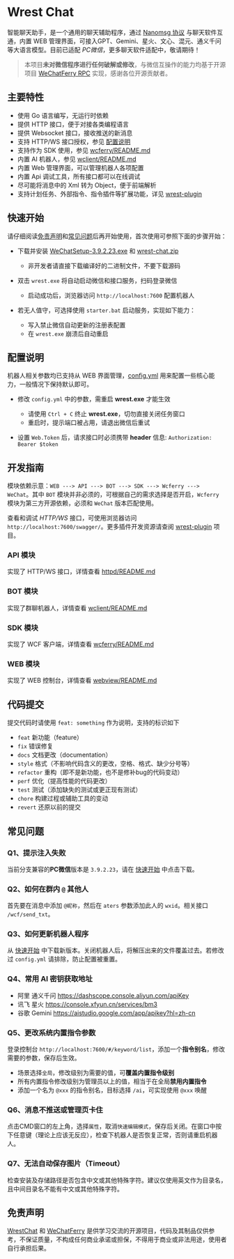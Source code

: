 # Wrest Chat

智能聊天助手，是一个通用的聊天辅助程序，通过 [Nanomsg 协议](wcferry/proto/wcferry.proto) 与聊天软件互通，内置 WEB 管理界面，可接入GPT、Gemini、星火、文心、混元、通义千问等大语言模型。目前已适配 *PC微信*，更多聊天软件适配中，敬请期待！

> 本项目**未对微信程序进行任何破解或修改**，与微信互操作的能力均基于开源项目 [WeChatFerry RPC](https://github.com/lich0821/WeChatFerry/tree/master/WeChatFerry) 实现，感谢各位开源贡献者。

## 主要特性

- 使用 Go 语言编写，无运行时依赖
- 提供 HTTP 接口，便于对接各类编程语言
- 提供 Websocket 接口，接收推送的新消息
- 支持 HTTP/WS 接口授权，参见 [配置说明](#配置说明)
- 支持作为 SDK 使用，参见 [wcferry/README.md](./wcferry/README.md)
- 内置 AI 机器人，参见 [wclient/README.md](./wclient/README.md)
- 内置 Web 管理界面，可以管理机器人各项配置
- 内置 Api 调试工具，所有接口都可以在线调试
- 尽可能将消息中的 Xml 转为 Object，便于前端解析
- 支持计划任务、外部指令、指令插件等扩展功能，详见 [wrest-plugin](https://github.com/opentdp/wrest-plugin)

## 快速开始

请仔细阅读[免责声明](#免责声明)和[常见问题](#常见问题)后再开始使用，首次使用可参照下面的步骤开始：

- 下载并安装 [WeChatSetup-3.9.2.23.exe](https://github.com/opentdp/wrest-chat/releases/download/v0.0.1/WeChatSetup-3.9.2.23.exe) 和 [wrest-chat.zip](https://github.com/opentdp/wrest-chat/releases)

  - 非开发者请直接下载编译好的二进制文件，不要下载源码

- 双击 `wrest.exe` 将自动启动微信和接口服务，扫码登录微信

  - 启动成功后，浏览器访问 `http://localhost:7600` 配置机器人

- 若无人值守，可选择使用 `starter.bat` 启动服务，实现如下能力：
  
  - 写入禁止微信自动更新的注册表配置
  - 在 `wrest.exe` 崩溃后自动重启

## 配置说明

机器人相关参数均已支持从 WEB 界面管理，[config.yml](./config.yml) 用来配置一些核心能力，一般情况下保持默认即可。

- 修改 `config.yml` 中的参数，需重启 **wrest.exe** 才能生效

  - 请使用 `Ctrl + C` 终止 **wrest.exe**，切勿直接关闭任务窗口
  - 重启时，提示端口被占用，请退出微信后重试

- 设置 `Web.Token` 后，请求接口时必须携带 **header** 信息: `Authorization: Bearer $token`

## 开发指南

模块依赖示意：`WEB ---> API ---> BOT ---> SDK ---> Wcferry ---> WeChat`。其中 `BOT` 模块并非必须的，可根据自己的需求选择是否开启，`Wcferry` 模块为第三方开源依赖，必须和 `WeChat` 版本匹配使用。

查看和调试 *HTTP/WS* 接口，可使用浏览器访问 `http://localhost:7600/swagger/`。更多插件开发资源请查阅 [wrest-plugin](https://github.com/opentdp/wrest-plugin) 项目。

### API 模块

实现了 HTTP/WS 接口，详情查看 [httpd/README.md](./httpd/README.md)

### BOT 模块

实现了群聊机器人，详情查看 [wclient/README.md](./wclient/README.md)

### SDK 模块

实现了 WCF 客户端，详情查看 [wcferry/README.md](./wcferry/README.md)

### WEB 模块

实现了 WEB 控制台，详情查看 [webview/README.md](./webview/README.md)

## 代码提交

提交代码时请使用 `feat: something` 作为说明，支持的标识如下

- `feat` 新功能（feature）
- `fix` 错误修复
- `docs` 文档更改（documentation）
- `style` 格式（不影响代码含义的更改，空格、格式、缺少分号等）
- `refactor` 重构（即不是新功能，也不是修补bug的代码变动）
- `perf` 优化（提高性能的代码更改）
- `test` 测试（添加缺失的测试或更正现有测试）
- `chore` 构建过程或辅助工具的变动
- `revert` 还原以前的提交

## 常见问题

### Q1、提示注入失败

当前分支兼容的**PC微信**版本是 `3.9.2.23`，请在  [快速开始](#快速开始) 中点击下载。

### Q2、如何在群内 `@` 其他人

首先要在消息中添加 `@昵称`，然后在 `aters` 参数添加此人的 `wxid`。相关接口 `/wcf/send_txt`。

### Q3、如何更新机器人程序

从 [快速开始](#快速开始) 中下载新版本。关闭机器人后，将解压出来的文件覆盖过去。若修改过 `config.yml` 请排除，防止配置被重置。

### Q4、常用 AI 密钥获取地址

- 阿里 通义千问 <https://dashscope.console.aliyun.com/apiKey>
- 讯飞 星火 <https://console.xfyun.cn/services/bm3>
- 谷歌 Gemini <https://aistudio.google.com/app/apikey?hl=zh-cn>

### Q5、更改系统内置指令参数

登录控制台 `http://localhost:7600/#/keyword/list`，添加一个**指令别名**，修改需要的参数，保存后生效。

- 场景选择`全局`，修改级别为需要的值，可**覆盖内置指令级别**
- 所有内置指令修改级别为管理员以上的值，相当于在全局**禁用内置指令**
- 添加一个名为 `@xxx` 的指令别名，目标选择 `/ai`，可实现使用 `@xxx` 唤醒

### Q6、消息不推送或管理页卡住

点击CMD窗口的左上角，选择`属性`，取消`快速编辑模式`，保存后关闭。在窗口中按下任意键（理论上应该无反应），检查下机器人是否恢复正常，否则请重启机器人。

### Q7、无法自动保存图片（Timeout）

检查安装及存储路径是否包含中文或其他特殊字符。建议仅使用英文作为目录名，且中间目录名不能有中文或其他特殊字符。

## 免责声明

[WrestChat](https://github.com/opentdp/wrest-chat) 和 [WeChatFerry](https://github.com/lich0821/WeChatFerry) 是供学习交流的开源项目，代码及其制品仅供参考，不保证质量，不构成任何商业承诺或担保，不得用于商业或非法用途，使用者自行承担后果。
